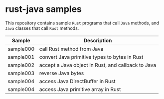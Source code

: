 # rust-java samples

This repository contains sample `Rust` programs that call `Java` methods, and `Java` classes that call `Rust` methods.

| Sample    | Description                                        |
| --------- | -------------------------------------------------- |
| sample000 | call Rust method from Java                         |
| sample001 | convert Java primitive types to bytes in Rust      |
| sample002 | accept a Java object in Rust, and callback to Java |
| sample003 | reverse Java bytes                                 |
| sample004 | access Java DirectBuffer in Rust                   |
| sample004 | access Java primitive array in Rust                |
